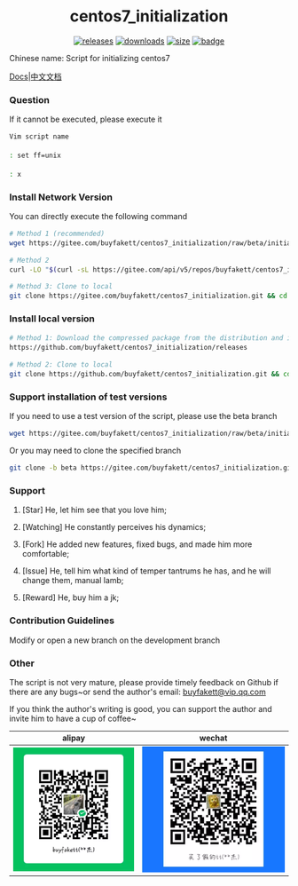 <h1 align="center">centos7_initialization</h1>


<p align="center">
<a href="https://github.com/buyfakett/centos7_initialization/releases"><img alt="releases" src="https://img.shields.io/github/release/buyfakett/centos7_initialization.svg?logo=github&style=flat-square"/></a>
<a href="https://github.com/buyfakett/centos7_initialization/releases"><img alt="downloads" src="https://img.shields.io/github/downloads/buyfakett/centos7_initialization/total?logo=github"/></a>
<a href="https://github.com/buyfakett/centos7_initialization/releases"><img alt="size" src="https://img.shields.io/github/languages/code-size/buyfakett/centos7_initialization?style=flat-square"/></a>
<a href="https://github.com/buyfakett/centos7_initialization"><img alt="badge" src="https://img.shields.io/badge/codacy-S-/total?logo=github"/></a>
</p>



Chinese name: Script for initializing centos7

[Docs](README.md)|[中文文档](README.zh-cn.md)
### Question


If it cannot be executed, please execute it


```Bash
Vim script name

: set ff=unix

: x
```

### Install Network Version


You can directly execute the following command


```Bash
# Method 1 (recommended)
wget https://gitee.com/buyfakett/centos7_initialization/raw/beta/initialization.sh && bash initialization.sh

```

```Bash
# Method 2
curl -LO "$(curl -sL https://gitee.com/api/v5/repos/buyfakett/centos7_initialization/releases/latest | grep -oE 'https://[^"]+/initialization.sh')" && bash initialization.sh
```

```Bash
# Method 3: Clone to local
git clone https://gitee.com/buyfakett/centos7_initialization.git && cd centos7_initialization && bash initialization.sh
```


### Install local version


```Bash
# Method 1: Download the compressed package from the distribution and install it (the distribution only works on GitHub)
https://github.com/buyfakett/centos7_initialization/releases
```

```Bash
# Method 2: Clone to local
git clone https://github.com/buyfakett/centos7_initialization.git && cd centos7_initialization && bash initialization_local.sh
```


### Support installation of test versions


If you need to use a test version of the script, please use the beta branch


```Bash
wget https://gitee.com/buyfakett/centos7_initialization/raw/beta/initialization.sh && bash initialization.sh
```


Or you may need to clone the specified branch


```Bash
git clone -b beta https://gitee.com/buyfakett/centos7_initialization.git && cd centos7_initialization && bash initialization.sh
```


### Support


1. [Star] He, let him see that you love him;


2. [Watching] He constantly perceives his dynamics;


3. [Fork] He added new features, fixed bugs, and made him more comfortable;


4. [Issue] He, tell him what kind of temper tantrums he has, and he will change them, manual lamb;


5. [Reward] He, buy him a jk;


### Contribution Guidelines


Modify or open a new branch on the development branch


### Other


The script is not very mature, please provide timely feedback on Github if there are any bugs~or send the author's email: buyfakett@vip.qq.com


If you think the author's writing is good, you can support the author and invite him to have a cup of coffee~

| alipay                                                       | wechat                                                         |
| ------------------------------------------------------------ | ------------------------------------------------------------ |
| ![alipay](./pay_img/wechat.webp) | ![wechat](./pay_img/ali.webp) |
